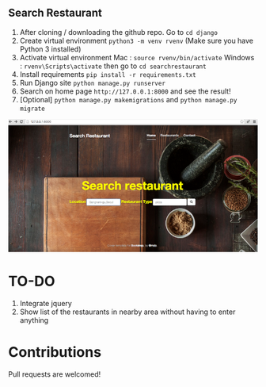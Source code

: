 Search Restaurant
---

1. After cloning / downloading the github repo. Go to `cd django`
2. Create virtual environment  `python3 -m venv rvenv` (Make sure you have Python 3 installed)
3. Activate virtual environment Mac : `source rvenv/bin/activate` Windows : `rvenv\Scripts\activate` then go to `cd searchrestaurant`
4. Install requirements `pip install -r requirements.txt`
5. Run Django site `python manage.py runserver`
6. Search on home page `http://127.0.0.1:8000` and see the result!
7. [Optional] `python manage.py makemigrations` and `python manage.py migrate`

<img src="../images/website.png" >


# TO-DO

1. Integrate jquery
2. Show list of the restaurants in nearby area without having to enter anything


# Contributions

Pull requests are welcomed!

